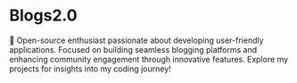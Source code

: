 # Blogs2.0
🌟 Open-source enthusiast passionate about developing user-friendly applications. Focused on building seamless blogging platforms and enhancing community engagement through innovative features. Explore my projects for insights into my coding journey!
